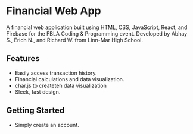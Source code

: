 # Financial Web App

A financial web application built using HTML, CSS, JavaScript, React, and Firebase for the FBLA Coding & Programming event.
Developed by Abhay S., Erich N., and Richard W. from Linn-Mar High School.

## Features

- Easily access transaction history.
- Financial calculations and data visualization.
- char.js to createteh data visualization
- Sleek, fast design.

## Getting Started

- Simply create an account.
